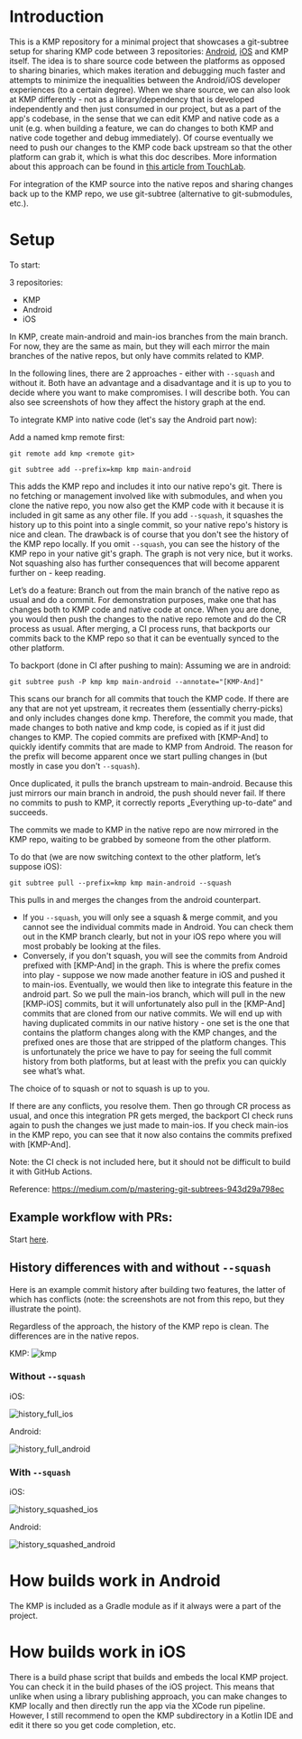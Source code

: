 # Introduction
This is a KMP repository for a minimal project that showcases a git-subtree setup for sharing KMP code between 3 repositories: [Android](https://github.com/gohlinka2/KMPIntegrationDemoAndroid), [iOS](https://github.com/gohlinka2/KMPIntegrationDemoiOS) and KMP itself. The idea is to share source code between the platforms as opposed to sharing binaries, which makes iteration and debugging much faster and attempts to minimize the inequalities between the Android/iOS developer experiences (to a certain degree). When we share source, we can also look at KMP differently - not as a library/dependency that is developed independently and then just consumed in our project, but as a part of the app's codebase, in the sense that we can edit KMP and native code as a unit (e.g. when building a feature, we can do changes to both KMP and native code together and debug immediately). Of course eventually we need to push our changes to the KMP code back upstream so that the other platform can grab it, which is what this doc describes. More information about this approach can be found in [this article from TouchLab](https://touchlab.co/kmp-teams-use-source).

For integration of the KMP source into the native repos and sharing changes back up to the KMP repo, we use git-subtree (alternative to git-submodules, etc.).

# Setup
To start:

3 repositories:
- KMP
- Android
- iOS

In KMP, create main-android and main-ios branches from the main branch. For now, they are the same as main, but they will each mirror the main branches of the native repos, but only have commits related to KMP.

In the following lines, there are 2 approaches - either with `--squash` and without it. Both have an advantage and a disadvantage and it is up to you to decide where you want to make compromises. I will describe both. You can also see screenshots of how they affect the history graph at the end.

To integrate KMP into native code (let's say the Android part now):

Add a named kmp remote first:

`git remote add kmp <remote git>`

`git subtree add --prefix=kmp kmp main-android`

This adds the KMP repo and includes it into our native repo's git. There is no fetching or management involved like with submodules, and when you clone the native repo, you now also get the KMP code with it because it is included in git same as any other file.
If you add `--squash`, it squashes the history up to this point into a single commit, so your native repo's history is nice and clean. The drawback is of course that you don't see the history of the KMP repo locally. If you omit `--squash`, you can see the history of the KMP repo in your native git's graph. The graph is not very nice, but it works. Not squashing also has further consequences that will become apparent further on - keep reading.

Let’s do a feature:
Branch out from the main branch of the native repo as usual and do a commit. For demonstration purposes, make one that has changes both to KMP code and native code at once. When you are done, you would then push the changes to the native repo remote and do the CR process as usual. After merging, a CI process runs, that backports our commits back to the KMP repo so that it can be eventually synced to the other platform.

To backport (done in CI after pushing to main):
Assuming we are in android:

`git subtree push -P kmp kmp main-android --annotate="[KMP-And]"`

This scans our branch for all commits that touch the KMP code. If there are any that are not yet upstream, it recreates them (essentially cherry-picks) and only includes changes done kmp. Therefore, the commit you made, that made changes to both native and kmp code, is copied as if it just did changes to KMP. The copied commits are prefixed with [KMP-And] to quickly identify commits that are made to KMP from Android. The reason for the prefix will become apparent once we start pulling changes in (but mostly in case you don't `--squash`).

Once duplicated, it pulls the branch upstream to main-android. Because this just mirrors our main branch in android, the push should never fail. If there no commits to push to KMP, it correctly reports „Everything up-to-date“ and succeeds.

The commits we made to KMP in the native repo are now mirrored in the KMP repo, waiting to be grabbed by someone from the other platform. 

To do that (we are now switching context to the other platform, let’s suppose iOS):

`git subtree pull --prefix=kmp kmp main-android --squash`

This pulls in and merges the changes from the android counterpart.
- If you `--squash`, you will only see a squash & merge commit, and you cannot see the individual commits made in Android. You can check them out in the KMP branch clearly, but not in your iOS repo where you will most probably be looking at the files.
- Conversely, if you don't squash, you will see the commits from Android prefixed with [KMP-And] in the graph. This is where the prefix comes into play - suppose we now made another feature in iOS and pushed it to main-ios. Eventually, we would then like to integrate this feature in the android part. So we pull the main-ios branch, which will pull in the new [KMP-iOS] commits, but it will unfortunately also pull in the [KMP-And] commits that are cloned from our native commits. We will end up with having duplicated commits in our native history - one set is the one that contains the platform changes along with the KMP changes, and the prefixed ones are those that are stripped of the platform changes. This is unfortunately the price we have to pay for seeing the full commit history from both platforms, but at least with the prefix you can quickly see what’s what.

The choice of to squash or not to squash is up to you.

If there are any conflicts, you resolve them. Then go through CR process as usual, and once this integration PR gets merged, the backport CI check runs again to push the changes we just made to main-ios. If you check main-ios in the KMP repo, you can see that it now also contains the commits prefixed with [KMP-And].

Note: the CI check is not included here, but it should not be difficult to build it with GitHub Actions.

Reference: https://medium.com/p/mastering-git-subtrees-943d29a798ec

## Example workflow with PRs:

Start [here](https://github.com/gohlinka2/KMPIntegrationDemoAndroid/pull/1).

## History differences with and without `--squash`

Here is an example commit history after building two features, the latter of which has conflicts (note: the screenshots are not from this repo, but they illustrate the point).

Regardless of the approach, the history of the KMP repo is clean. The differences are in the native repos.

KMP:
![kmp](readme_images/history_kmp.png)

### Without `--squash`

iOS:

![history_full_ios](readme_images/history_full_ios.png)

Android:

![history_full_android](readme_images/history_full_android.png)

### With `--squash`

iOS:

![history_squashed_ios](readme_images/history_squashed_ios.png)

Android:

![history_squashed_android](readme_images/history_squashed_android.png)

# How builds work in Android

The KMP is included as a Gradle module as if it always were a part of the project.

# How builds work in iOS

There is a build phase script that builds and embeds the local KMP project. You can check it in the build phases of the iOS project.
This means that unlike when using a library publishing approach, you can make changes to KMP locally and then directly run the app via the XCode run pipeline. However, I still recommend to open the KMP subdirectory in a Kotlin IDE and edit it there so you get code completion, etc.